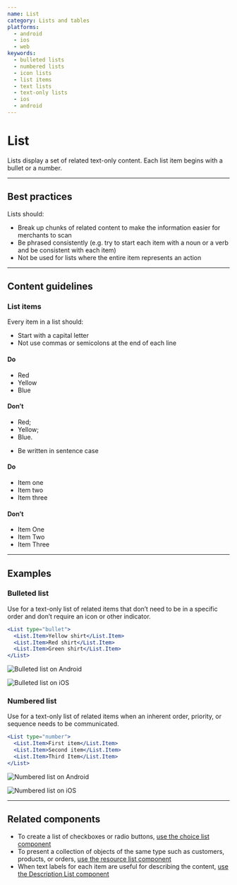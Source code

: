 ```yaml
---
name: List
category: Lists and tables
platforms:
  - android
  - ios
  - web
keywords:
  - bulleted lists
  - numbered lists
  - icon lists
  - list items
  - text lists
  - text-only lists
  - ios
  - android
---
```


# List

Lists display a set of related text-only content. Each list item begins with a bullet or a number.

---

## Best practices

Lists should:

- Break up chunks of related content to make the information easier for
  merchants to scan
- Be phrased consistently (e.g. try to start each item with a noun or a
  verb and be consistent with each item)
- Not be used for lists where the entire item represents an action

---

## Content guidelines

### List items

Every item in a list should:

- Start with a capital letter
- Not use commas or semicolons at the end of each line

<!-- usagelist -->

#### Do

- Red
- Yellow
- Blue

#### Don’t

- Red;
- Yellow;
- Blue.

<!-- end -->

- Be written in sentence case

<!-- usagelist -->

#### Do

- Item one
- Item two
- Item three

#### Don’t

- Item One
- Item Two
- Item Three

<!-- end -->

---

## Examples

### Bulleted list

Use for a text-only list of related items that don’t need to be in a specific order and don’t require an icon or other indicator.

```jsx
<List type="bullet">
  <List.Item>Yellow shirt</List.Item>
  <List.Item>Red shirt</List.Item>
  <List.Item>Green shirt</List.Item>
</List>
```

<!-- content-for: android -->

![Bulleted list on Android](/public_images/components/List/android/bullets@2x.png)

<!-- /content-for -->

<!-- content-for: ios -->

![Bulleted list on iOS](/public_images/components/List/ios/bullets@2x.png)

<!-- /content-for -->

### Numbered list

Use for a text-only list of related items when an inherent order, priority, or sequence needs to be communicated.

```jsx
<List type="number">
  <List.Item>First item</List.Item>
  <List.Item>Second item</List.Item>
  <List.Item>Third Item</List.Item>
</List>
```

<!-- content-for: android -->

![Numbered list on Android](/public_images/components/List/android/numbered@2x.png)

<!-- /content-for -->

<!-- content-for: ios -->

![Numbered list on iOS](/public_images/components/List/ios/numbered@2x.png)

<!-- /content-for -->

---

## Related components

- To create a list of checkboxes or radio buttons, [use the choice list component](/components/forms/choice-list)
- To present a collection of objects of the same type such as customers, products, or orders, [use the resource list component](/components/lists-and-tables/resource-list)
- When text labels for each item are useful for describing the content, [use the Description List component](/components/lists-and-tables/description-list)
